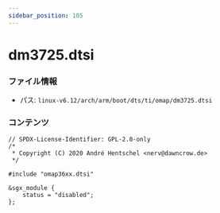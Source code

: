 ```yaml
---
sidebar_position: 105
---
```

# dm3725.dtsi

### ファイル情報

- パス: `linux-v6.12/arch/arm/boot/dts/ti/omap/dm3725.dtsi`

### コンテンツ

```dtsi
// SPDX-License-Identifier: GPL-2.0-only
/*
 * Copyright (C) 2020 André Hentschel <nerv@dawncrow.de>
 */

#include "omap36xx.dtsi"

&sgx_module {
	status = "disabled";
};

```
